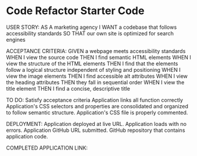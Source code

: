 # Code Refactor Starter Code
USER STORY:
AS A marketing agency
I WANT a codebase that follows accessibility standards
SO THAT our own site is optimized for search engines

ACCEPTANCE CRITERIA:
GIVEN a webpage meets accessibility standards
WHEN I view the source code
THEN I find semantic HTML elements
WHEN I view the structure of the HTML elements
THEN I find that the elements follow a logical structure independent of styling and positioning
WHEN I view the image elements
THEN I find accessible alt attributes
WHEN I view the heading attributes
THEN they fall in sequential order
WHEN I view the title element
THEN I find a concise, descriptive title

TO DO:
Satisfy acceptance criteria
Application links all function correctly 
Application's CSS selectors and properties are consolidated and organized to follow semantic structure.
Application's CSS file is properly commented.

DEPLOYMENT:
Application deployed at live URL.
Application loads with no errors.
Application GitHub URL submitted.
GitHub repository that contains application code.

COMPLETED APPLICATION LINK: